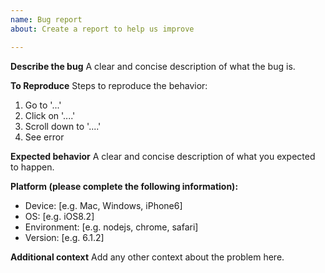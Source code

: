 ```yaml
---
name: Bug report
about: Create a report to help us improve

---
```


**Describe the bug**
A clear and concise description of what the bug is.

**To Reproduce**
Steps to reproduce the behavior:
1. Go to '...'
2. Click on '....'
3. Scroll down to '....'
4. See error

**Expected behavior**
A clear and concise description of what you expected to happen.

**Platform (please complete the following information):**
 - Device: [e.g. Mac, Windows, iPhone6]
 - OS: [e.g. iOS8.2]
 - Environment: [e.g. nodejs, chrome, safari]
 - Version: [e.g. 6.1.2]

**Additional context**
Add any other context about the problem here.
